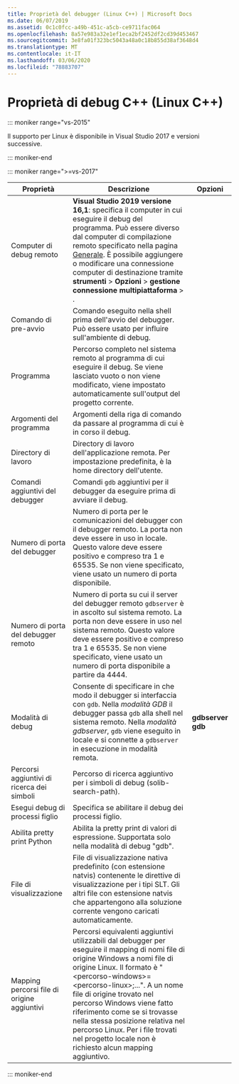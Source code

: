 ```yaml
---
title: Proprietà del debugger (Linux C++) | Microsoft Docs
ms.date: 06/07/2019
ms.assetid: 0c1c0fcc-a49b-451c-a5cb-ce9711fac064
ms.openlocfilehash: 8a57e983a32e1ef1eca2bf2452df2cd39d453467
ms.sourcegitcommit: 3e8fa01f323bc5043a48a0c18b855d38af3648d4
ms.translationtype: MT
ms.contentlocale: it-IT
ms.lasthandoff: 03/06/2020
ms.locfileid: "78883707"
---
```

# <a name="c-debugging-properties-linux-c"></a>Proprietà di debug C++ (Linux C++)

::: moniker range="vs-2015"

Il supporto per Linux è disponibile in Visual Studio 2017 e versioni successive.

::: moniker-end

::: moniker range=">=vs-2017"

Proprietà | Descrizione | Opzioni
--- | ---| ---
Computer di debug remoto | **Visual Studio 2019 versione 16,1**: specifica il computer in cui eseguire il debug del programma. Può essere diverso dal computer di compilazione remoto specificato nella pagina [Generale](general-linux.md). È possibile aggiungere o modificare una connessione computer di destinazione tramite **strumenti** > **Opzioni** > **gestione connessione** **multipiattaforma** > .
Comando di pre-avvio | Comando eseguito nella shell prima dell'avvio del debugger. Può essere usato per influire sull'ambiente di debug.
Programma | Percorso completo nel sistema remoto al programma di cui eseguire il debug. Se viene lasciato vuoto o non viene modificato, viene impostato automaticamente sull'output del progetto corrente.
Argomenti del programma | Argomenti della riga di comando da passare al programma di cui è in corso il debug.
Directory di lavoro | Directory di lavoro dell'applicazione remota. Per impostazione predefinita, è la home directory dell'utente.
Comandi aggiuntivi del debugger | Comandi `gdb` aggiuntivi per il debugger da eseguire prima di avviare il debug.
Numero di porta del debugger | Numero di porta per le comunicazioni del debugger con il debugger remoto. La porta non deve essere in uso in locale. Questo valore deve essere positivo e compreso tra 1 e 65535. Se non viene specificato, viene usato un numero di porta disponibile.
Numero di porta del debugger remoto | Numero di porta su cui il server del debugger remoto `gdbserver` è in ascolto sul sistema remoto. La porta non deve essere in uso nel sistema remoto. Questo valore deve essere positivo e compreso tra 1 e 65535. Se non viene specificato, viene usato un numero di porta disponibile a partire da 4444.
Modalità di debug | Consente di specificare in che modo il debugger si interfaccia con `gdb`. Nella *modalità GDB* il debugger passa `gdb` alla shell nel sistema remoto. Nella *modalità gdbserver*, `gdb` viene eseguito in locale e si connette a `gdbserver` in esecuzione in modalità remota. | **gdbserver**<br/>**gdb**
Percorsi aggiuntivi di ricerca dei simboli | Percorso di ricerca aggiuntivo per i simboli di debug (solib-search-path).
Esegui debug di processi figlio | Specifica se abilitare il debug dei processi figlio.
Abilita pretty print Python | Abilita la pretty print di valori di espressione. Supportata solo nella modalità di debug "gdb".
File di visualizzazione | File di visualizzazione nativa predefinito (con estensione natvis) contenente le direttive di visualizzazione per i tipi SLT. Gli altri file con estensione natvis che appartengono alla soluzione corrente vengono caricati automaticamente.
Mapping percorsi file di origine aggiuntivi | Percorsi equivalenti aggiuntivi utilizzabili dal debugger per eseguire il mapping di nomi file di origine Windows a nomi file di origine Linux. Il formato è "\<percorso-windows>=\<percorso-linux>;...". A un nome file di origine trovato nel percorso Windows viene fatto riferimento come se si trovasse nella stessa posizione relativa nel percorso Linux. Per i file trovati nel progetto locale non è richiesto alcun mapping aggiuntivo.

::: moniker-end
